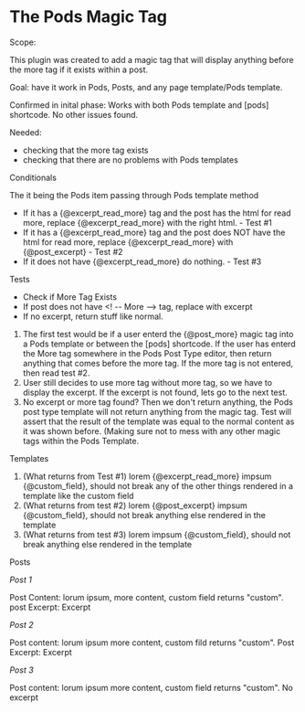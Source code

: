 # The Pods <!-- more --> Magic Tag

Scope: 

This plugin was created to add a magic tag that will display anything before the more tag if it exists within a post.

Goal: have it work in Pods, Posts, and any page template/Pods template. 

Confirmed in inital phase: Works with both Pods template and [pods] shortcode. No other issues found.

Needed:

- checking that the more tag exists
- checking that there are no problems with Pods templates

Conditionals 

The it being the Pods item passing through Pods template method
-  If it has a {@excerpt_read_more} tag and the post has the html for read more, replace {@excerpt_read_more} with the right html. - Test #1
-  If it has a {@excerpt_read_more} tag and the post does NOT have the html for read more, replace {@excerpt_read_more} with {@post_excerpt} - Test #2
-   If it does not have {@excerpt_read_more} do nothing. - Test #3


Tests
- Check if More Tag Exists
- If post does not have <! -- More --> tag, replace with excerpt
- If no excerpt, return stuff like normal. 

1. The first test would be if a user enterd the {@post_more} magic tag into a Pods template or between the [pods] shortcode. If the user has enterd the More tag somewhere in the Pods Post Type editor, then return anything that comes before the more tag. If the more tag is not entered, then read test #2. 
2. User still decides to use more tag without more tag, so we have to display the excerpt. If the excerpt is not found, lets go to the next test. 
3. No excerpt or more tag found? Then we don't return anything, the Pods post type template will not return anything from the magic tag. Test will assert that the result of the template was equal to the normal content as it was shown before. (Making sure not to mess with any other magic tags within the Pods Template.

Templates

1. (What returns from Test #1) lorem {@excerpt_read_more} impsum {@custom_field}, should not break any of the other things rendered in a template like the custom field
2. (What returns from test #2) lorem {@post_excerpt} impsum {@custom_field}, should not break anything else rendered in the template
3. (What returns from test #3) lorem impsum {@custom_field}, should not break anything else rendered in the template

Posts

*Post 1*

Post Content: lorum ipsum,<!-- more --> more content, 
custom field returns "custom". 
post Excerpt: Excerpt

*Post 2*

Post content: lorum ipsum more content, 
custom fild returns "custom". 
Post Excerpt: Excerpt

*Post 3*

Post content: lorum ipsum more content, 
custom field returns "custom". 
No excerpt
